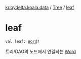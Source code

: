 [kr.bydelta.koala.data](../index.md) / [Tree](index.md) / [leaf](./leaf.md)

# leaf

`val leaf: `[`Word`](../-word/index.md)`?`

트리/DAG의 노드에서 연결되는 [Word](../-word/index.md)


